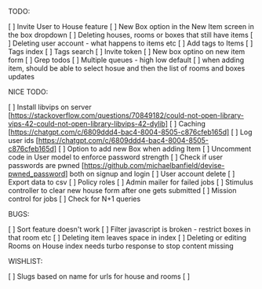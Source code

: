 TODO:

[ ] Invite User to House feature
[ ] New Box option in the New Item screen in the box dropdown
[ ] Deleting houses, rooms or boxes that still have items
[ ] Deleting user account - what happens to items etc
[ ] Add tags to Items
[ ] Tags index
[ ] Tags search
[ ] Invite token
[ ] New box optino on new item form
[ ] Grep todos
[ ] Multiple queues - high low default
[ ] when adding item, should be able to select hosue and then the list of rooms and boxes updates

NICE TODO:

[ ] Install libvips on server [https://stackoverflow.com/questions/70849182/could-not-open-library-vips-42-could-not-open-library-libvips-42-dylib]
[ ] Caching [https://chatgpt.com/c/6809ddd4-bac4-8004-8505-c876cfeb165d]
[ ] Log user ids [https://chatgpt.com/c/6809ddd4-bac4-8004-8505-c876cfeb165d]
[ ] Option to add new Box when adding Item
[ ] Uncomment code in User model to enforce password strength
[ ] Check if user passwords are pwned [https://github.com/michaelbanfield/devise-pwned_password] both on signup and login
[ ] User account delete
[ ] Export data to csv
[ ] Policy roles
[ ] Admin mailer for failed jobs
[ ] Stimulus controller to clear new house form after one gets submitted
[ ] Mission control for jobs
[ ] Check for N+1 queries

BUGS:

[ ] Sort feature doesn't work
[ ] Filter javascript is broken - restrict boxes in that room etc
[ ] Deleting item leaves space in index
[ ] Deleting or editing Rooms on House index needs turbo response to stop content missing

WISHLIST:

[ ] Slugs based on name for urls for house and rooms
[ ]

